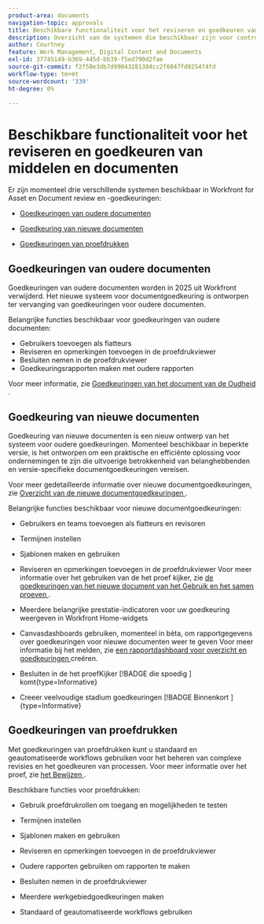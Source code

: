 ```yaml
---
product-area: documents
navigation-topic: approvals
title: Beschikbare functionaliteit voor het reviseren en goedkeuren van middelen en documenten
description: Overzicht van de systemen die beschikbaar zijn voor controle en goedkeuring in Workfront.
author: Courtney
feature: Work Management, Digital Content and Documents
exl-id: 37745149-b369-445d-bb39-f5ed790d2fae
source-git-commit: f2f58e3db7d99043281384cc2f6047fd9254f4fd
workflow-type: tm+mt
source-wordcount: '339'
ht-degree: 0%

---
```


# Beschikbare functionaliteit voor het reviseren en goedkeuren van middelen en documenten

Er zijn momenteel drie verschillende systemen beschikbaar in Workfront for Asset en Document review en -goedkeuringen:

* [Goedkeuringen van oudere documenten](#legacy-document-approvals)

* [Goedkeuring van nieuwe documenten](#new-document-approvals)

* [Goedkeuringen van proefdrukken](#proof-approvals)

## Goedkeuringen van oudere documenten

Goedkeuringen van oudere documenten worden in 2025 uit Workfront verwijderd. Het nieuwe systeem voor documentgoedkeuring is ontworpen ter vervanging van goedkeuringen voor oudere documenten.

Belangrijke functies beschikbaar voor goedkeuringen van oudere documenten:

* Gebruikers toevoegen als fiatteurs
* Reviseren en opmerkingen toevoegen in de proefdrukviewer
* Besluiten nemen in de proefdrukviewer
* Goedkeuringsrapporten maken met oudere rapporten

Voor meer informatie, zie [ Goedkeuringen van het document van de Oudheid ](/help/quicksilver/review-and-approve-work/manage-approvals/approval-process-in-workfront.md#document-approval-processes).

## Goedkeuring van nieuwe documenten

Goedkeuring van nieuwe documenten is een nieuw ontwerp van het systeem voor oudere goedkeuringen. Momenteel beschikbaar in beperkte versie, is het ontworpen om een praktische en efficiënte oplossing voor ondernemingen te zijn die uitvoerige betrokkenheid van belanghebbenden en versie-specifieke documentgoedkeuringen vereisen.

Voor meer gedetailleerde informatie over nieuwe documentgoedkeuringen, zie [ Overzicht van de nieuwe documentgoedkeuringen ](/help/quicksilver/review-and-approve-work/document-reviews-and-approvals/document-approvals-overview.md).

Belangrijke functies beschikbaar voor nieuwe documentgoedkeuringen:

* Gebruikers en teams toevoegen als fiatteurs en revisoren

* Termijnen instellen

* Sjablonen maken en gebruiken

* Reviseren en opmerkingen toevoegen in de proefdrukviewer
Voor meer informatie over het gebruiken van de het proef kijker, zie [ de goedkeuringen van het nieuwe document van het Gebruik en het samen proeven ](/help/quicksilver/review-and-approve-work/document-reviews-and-approvals/doc-approvals-and-proofing.md).

* Meerdere belangrijke prestatie-indicatoren voor uw goedkeuring weergeven in Workfront Home-widgets

* Canvasdashboards gebruiken, momenteel in bèta, om rapportgegevens over goedkeuringen voor nieuwe documenten weer te geven
Voor meer informatie bij het melden, zie [ een rapportdashboard voor overzicht en goedkeuringen ](/help/quicksilver/review-and-approve-work/document-reviews-and-approvals/create-review-and-approval-dashboard.md) creëren.

* Besluiten in de het proefKijker [!BADGE  die spoedig ] komt{type=Informative}

* Creeer veelvoudige stadium goedkeuringen [!BADGE  Binnenkort ]{type=Informative}


## Goedkeuringen van proefdrukken

Met goedkeuringen van proefdrukken kunt u standaard en geautomatiseerde workflows gebruiken voor het beheren van complexe revisies en het goedkeuren van processen. Voor meer informatie over het proef, zie [ het Bewijzen ](/help/quicksilver/review-and-approve-work/proofing/proofing-overview/proofing-basics.md).

Beschikbare functies voor proefdrukken:

* Gebruik proefdrukrollen om toegang en mogelijkheden te testen

* Termijnen instellen

* Sjablonen maken en gebruiken

* Reviseren en opmerkingen toevoegen in de proefdrukviewer

* Oudere rapporten gebruiken om rapporten te maken

* Besluiten nemen in de proefdrukviewer

* Meerdere werkgebiedgoedkeuringen maken

* Standaard of geautomatiseerde workflows gebruiken

<!--
## Upcoming deprecations
-->